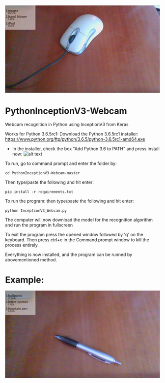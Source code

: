 ![alt text](mouse.png)

# PythonInceptionV3-Webcam
Webcam recognition in Python using InceptionV3 from Keras

Works for Python 3.6.5rc1:
Download the Python 3.6.5rc1 installer:
https://www.python.org/ftp/python/3.6.5/python-3.6.5rc1-amd64.exe

- In the installer, check the box "Add Python 3.6 to PATH" and press install now:
![alt text](https://www.howtogeek.com/wp-content/uploads/2017/05/ximg_591a18a4aed8c.png.pagespeed.gp+jp+jw+pj+ws+js+rj+rp+rw+ri+cp+md.ic.8f1lV7V3C4.png)

To run, go to command prompt and enter the folder by:
```
cd PythonInceptionV3-Webcam-master
```
Then type/paste the following and hit enter:
```
pip install -r requirements.txt
```
To run the program: then type/paste the following and hit enter:
```
python InceptionV3_Webcam.py
```
The computer will now download the model for the recognition algorithm and run the program in fullscreen

To exit the program press the opened window followed by 'q' on the keyboard. 
Then press ctrl+c in the Command prompt window to kill the process entirely.

Everything is now installed, and the program can be runned by abovementioned method.

# Example:

![alt text](ballpoint.png)
